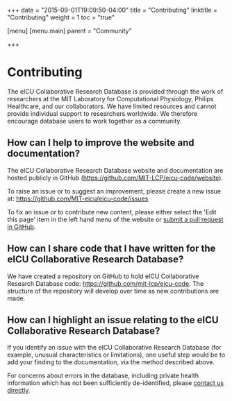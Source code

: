 +++
date = "2015-09-01T19:09:50-04:00"
title = "Contributing"
linktitle = "Contributing"
weight = 1
toc = "true"

[menu]
  [menu.main]
    parent = "Community"

+++

# Contributing

The eICU Collaborative Research Database is provided through the work of researchers at the MIT Laboratory for Computational Physiology, Philips Healthcare, and our collaborators. We have limited resources and cannot provide individual support to researchers worldwide. We therefore encourage database users to work together as a community.

## How can I help to improve the website and documentation?

The eICU Collaborative Research Database website and documentation are hosted publicly in GitHub (https://github.com/MIT-LCP/eicu-code/website). 

To raise an issue or to suggest an improvement, please create a new issue at: https://github.com/MIT-eicu/eicu-code/issues

To fix an issue or to contribute new content, please either select the 'Edit this page' item in the left hand menu of the website or [submit a pull request in GitHub](https://help.github.com/articles/using-pull-requests/).

## How can I share code that I have written for the eICU Collaborative Research Database?

We have created a repository on GitHub to hold eICU Collaborative Research Database code: https://github.com/mit-lcp/eicu-code. The structure of the repository will develop over time as new contributions are made.

## How can I highlight an issue relating to the eICU Collaborative Research Database?

If you identify an issue with the eICU Collaborative Research Database (for example, unusual characteristics or limitations), one useful step would be to add your finding to the documentation, via the method described above.

For concerns about errors in the database, including private health information which has not been sufficiently de-identified, please [contact us directly](mailto:phi-report@physionet.org).

